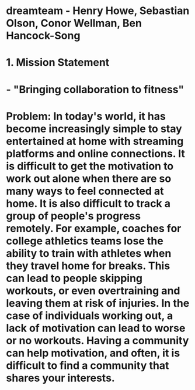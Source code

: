 # dreamteam - Henry Howe, Sebastian Olson, Conor Wellman, Ben Hancock-Song

# 1. Mission Statement
# - "Bringing collaboration to fitness"

# Problem: In today's world, it has become increasingly simple to stay entertained at home with streaming platforms and online connections.  It is difficult to get the motivation to work out alone when there are so many ways to feel connected at home. It is also difficult to track a group of people's progress remotely. For example, coaches for college athletics teams lose the ability to train with athletes when they travel home for breaks. This can lead to people skipping workouts, or even overtraining and leaving them at risk of injuries. In the case of individuals working out, a lack of motivation can lead to worse or no workouts. Having a community can help motivation, and often, it is difficult to find a community that shares your interests. 

